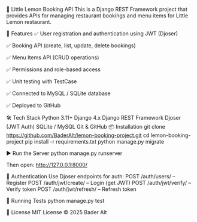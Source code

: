 🍋 Little Lemon Booking API
This is a Django REST Framework project that provides APIs for managing restaurant bookings and menu items for Little Lemon restaurant.

🚀 Features
✅ User registration and authentication using JWT (Djoser)

✅ Booking API (create, list, update, delete bookings)

✅ Menu Items API (CRUD operations)

✅ Permissions and role-based access

✅ Unit testing with TestCase

✅ Connected to MySQL / SQLite database

✅ Deployed to GitHub


🛠️ Tech Stack
Python 3.11+
Django 4.x
Django REST Framework
Djoser (JWT Auth)
SQLite / MySQL
Git & GitHub
📦 Installation
git clone https://github.com/BaderAlt/lemon-booking-project.git
cd lemon-booking-project
pip install -r requirements.txt
python manage.py migrate


▶️ Run the Server
python manage.py runserver


Then open:
http://127.0.0.1:8000/



🔐 Authentication
Use Djoser endpoints for auth:
POST /auth/users/ – Register
POST /auth/jwt/create/ – Login (get JWT)
POST /auth/jwt/verify/ – Verify token
POST /auth/jwt/refresh/ – Refresh token



🧪 Running Tests
python manage.py test


📝 License
MIT License © 2025 Bader Alt
